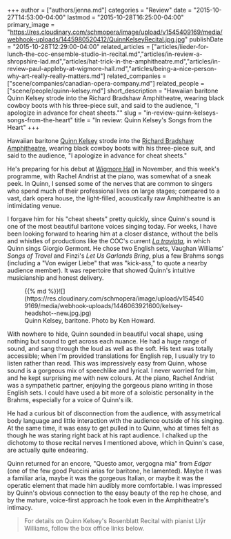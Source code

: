 +++
author = ["authors/jenna.md"]
categories = "Review"
date = "2015-10-27T14:53:00-04:00"
lastmod = "2015-10-28T16:25:00-04:00"
primary_image = "https://res.cloudinary.com/schmopera/image/upload/v1545409169/media/webhook-uploads/1445980520412/QuinnKelseyRecital.jpg.jpg"
publishDate = "2015-10-28T12:29:00-04:00"
related_articles = ["articles/lieder-for-lunch-the-coc-ensemble-studio-in-recital.md","articles/in-review-a-shropshire-lad.md","articles/hat-trick-in-the-amphitheatre.md","articles/in-review-paul-appleby-at-wigmore-hall.md","articles/being-a-nice-person-why-art-really-really-matters.md"]
related_companies = ["scene/companies/canadian-opera-company.md"]
related_people = ["scene/people/quinn-kelsey.md"]
short_description = "Hawaiian baritone Quinn Kelsey strode into the Richard Bradshaw Amphitheatre, wearing black cowboy boots with his three-piece suit, and said to the audience, &quot;I apologize in advance for cheat sheets.&quot;"
slug = "in-review-quinn-kelseys-songs-from-the-heart"
title = "In review: Quinn Kelsey&#039;s Songs from the Heart"
+++

Hawaiian baritone [Quinn Kelsey](/scene/people/quinn-kelsey/) strode into the [Richard Bradshaw Amphitheatre](https://www.google.com/analytics/web/?hl=en#report/visitors-overview/a46647120w77702325p80325527/), wearing black cowboy boots with his three-piece suit, and said to the audience, "I apologize in advance for cheat sheets."

He's preparing for his debut at [Wigmore Hall](https://wigmore-hall.org.uk/whats-on/rosenblatt-recitals-201511111930) in November, and this week's programme, with Rachel Andrist at the piano, was somewhat of a sneak peek. In Quinn, I sensed some of the nerves that are common to singers who spend much of their professional lives on large stages; compared to a vast, dark opera house, the light-filled, acoustically raw Amphitheatre is an intimidating venue.

I forgave him for his "cheat sheets" pretty quickly, since Quinn's sound is one of the most beautiful baritone voices singing today. For weeks, I have been looking forward to hearing him at a closer distance, without the bells and whistles of productions like the COC's current [*La traviata*](http://www.coc.ca/PerformancesAndTickets/1516Season/LaTraviata.aspx), in which Quinn sings Giorgio Germont. He chose two English sets, Vaughan Williams' *Songs of Travel* and Finzi's *Let Us Garlands Bring*, plus a few Brahms songs (including a "Von ewiger Liebe" that was "kick-ass," to quote a nearby audience member). It was repertoire that showed Quinn's intuitive musicianship and honest delivery.

<figure data-type="image">{{% md %}}![](https://res.cloudinary.com/schmopera/image/upload/v1545409169/media/webhook-uploads/1446063921600/kelsey-headshot--new.jpg.jpg)
<figcaption>Quinn Kelsey, baritone. Photo by Ken Howard.
</figcaption>
</figure>

With nowhere to hide, Quinn sounded in beautiful vocal shape, using nothing but sound to get across each nuance. He had a huge range of sound, and sang through the loud as well as the soft. His text was totally accessible; when I'm provided translations for English rep, I usually try to listen rather than read. This was impressively easy from Quinn, whose sound is a gorgeous mix of speechlike and lyrical. I never worried for him, and he kept surprising me with new colours. At the piano, Rachel Andrist was a sympathetic partner, enjoying the gorgeous piano writing in those English sets. I could have used a bit more of a soloistic personality in the Brahms, especially for a voice of Quinn's ilk.

He had a curious bit of disconnection from the audience, with assymetrical body language and little interaction with the audience outside of his singing. At the same time, it was easy to get pulled in to Quinn, who at times felt as though he was staring right back at his rapt audience. I chalked up the dichotomy to those recital nerves I mentioned above, which in Quinn's case, are actually quite endearing.

Quinn returned for an encore, "Questo amor, vergogna mia" from *Edgar* (one of the few good Puccini arias for baritone, he lamented). Maybe it was a familiar aria, maybe it was the gorgeous Italian, or maybe it was the operatic element that made him audibly more comfortable. I was impressed by Quinn's obvious connection to the easy beauty of the rep he chose, and by the mature, voice-first approach he took even in the Amphitheatre's intimacy.

>For details on Quinn Kelsey's Rosenblatt Recital with pianist Llŷr Williams, follow the box office links below.

